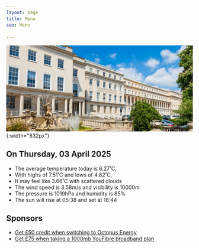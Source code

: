 ```yaml
---
layout: page
title: Menu
seo: Menu

---
```


![Logo](/images/logo.jpg){:width="832px"}

<!-- weather_marker starts -->
## On Thursday, 03 April 2025

- The average temperature today is 6.27˚C,
- With highs of 7.51˚C and lows of 4.82˚C,
- It may feel like 3.66˚C with scattered clouds
- The wind speed is 3.58m/s and visibility is 10000m
- The pressure is 1019hPa and humidity is 85%
- The sun will rise at 05:38 and set at 18:44

<!-- weather_marker ends -->

## Sponsors

- [Get £50 credit when switching to Octopus Energy](https://bit.ly/3oD1nnS)
- [Get £75 when taking a 1000mb YouFibre broadband plan](https://aklam.io/91zWhU?)



